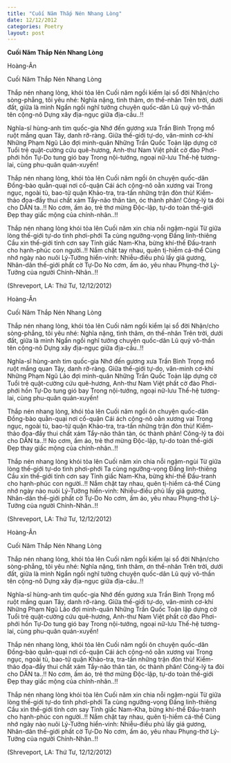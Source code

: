 ```yaml
---
title: "Cuối Năm Thắp Nén Nhang Lòng"
date: 12/12/2012
categories: Poetry
layout: post
---
```


**Cuối Năm Thắp Nén Nhang Lòng**

Hoàng-Ân


Cuối Năm Thắp Nén Nhang Lòng

Thắp nén nhang lòng, khói tỏa lên
Cuối năm ngồi kiểm lại sổ đời
Nhận/cho sòng-phẳng, tôi yêu nhé:
Nghĩa nặng, tình thâm, ơn thế-nhân
Trên trời, dưới đất, giữa là mình
Ngẩn ngồi nghĩ tưởng chuyện quốc-dân
Lũ quỷ vô-thần tên cộng-nô
Dựng xây địa-ngục giữa địa-cầu..!!

Nghĩa-sĩ hùng-anh tim quốc-gia
Nhớ đến gương xưa Trần Bình Trọng
mổ ruột mắng quan Tây, danh rỡ-ràng.
Giữa thế-giới tự-do, văn-minh cơ-khí
Những Phạm Ngũ Lão đợi minh-quân
Những Trần Quốc Toản lập dựng cờ
Tuổi trẻ quật-cường cứu quê-hương,
Anh-thư Nam Việt phất cờ đào
Phơi-phới hồn Tự-Do tung gió bay
Trong nội-tướng, ngoại nữ-lưu
Thế-hệ tương-lai, cùng phu-quân quán-xuyến!

Thắp nén nhang lòng, khói tỏa lên
Cuối năm ngồi ôn chuyện quốc-dân
Đồng-bào quằn-quại nơi cố-quận
Cái ách cộng-nô oằn xương vai
Trong ngục, ngoài tù, bao-tử quặn
Khảo-tra, tra-tấn những trận đòn thù!
Kiểm-thảo đọa-đầy thui chất xám
Tẩy-não thân tàn, óc thành phân!
Công-lý ta đòi cho DÂN ta..!!
No cơm, ấm áo, trẻ thơ mừng
Độc-lập, tự-do toàn thế-giới
Đẹp thay giấc mộng của chính-nhân..!!

Thắp nén nhang lòng khói tỏa lên
Cuối năm xin chia nỗi ngậm-ngùi
Từ giữa lòng thế-giới tự-do tình phơi-phới
Ta cùng ngưỡng-vọng Đấng linh-thiêng
Cầu xin thế-giới tỉnh cơn say
Tỉnh giấc Nam-Kha, bừng khí-thế
Đấu-tranh cho hạnh-phúc con người..!!
Nắm chặt tay nhau, quên tị-hiềm cá-thể
Cùng nhớ ngày nào nuôi Lý-Tưởng hiển-vinh:
Nhiễu-điều phủ lấy giá gương,
Nhân-dân thế-giới phất cờ Tự-Do
No cơm, ấm áo, yêu nhau
Phụng-thờ Lý-Tưởng của người Chính-Nhân..!!


(Shreveport, LA: Thứ Tư, 12/12/2012)

Hoàng-Ân


Cuối Năm Thắp Nén Nhang Lòng

Thắp nén nhang lòng, khói tỏa lên
Cuối năm ngồi kiểm lại sổ đời
Nhận/cho sòng-phẳng, tôi yêu nhé:
Nghĩa nặng, tình thâm, ơn thế-nhân
Trên trời, dưới đất, giữa là mình
Ngẩn ngồi nghĩ tưởng chuyện quốc-dân
Lũ quỷ vô-thần tên cộng-nô
Dựng xây địa-ngục giữa địa-cầu..!!

Nghĩa-sĩ hùng-anh tim quốc-gia
Nhớ đến gương xưa Trần Bình Trọng
mổ ruột mắng quan Tây, danh rỡ-ràng.
Giữa thế-giới tự-do, văn-minh cơ-khí
Những Phạm Ngũ Lão đợi minh-quân
Những Trần Quốc Toản lập dựng cờ
Tuổi trẻ quật-cường cứu quê-hương,
Anh-thư Nam Việt phất cờ đào
Phơi-phới hồn Tự-Do tung gió bay
Trong nội-tướng, ngoại nữ-lưu
Thế-hệ tương-lai, cùng phu-quân quán-xuyến!

Thắp nén nhang lòng, khói tỏa lên
Cuối năm ngồi ôn chuyện quốc-dân
Đồng-bào quằn-quại nơi cố-quận
Cái ách cộng-nô oằn xương vai
Trong ngục, ngoài tù, bao-tử quặn
Khảo-tra, tra-tấn những trận đòn thù!
Kiểm-thảo đọa-đầy thui chất xám
Tẩy-não thân tàn, óc thành phân!
Công-lý ta đòi cho DÂN ta..!!
No cơm, ấm áo, trẻ thơ mừng
Độc-lập, tự-do toàn thế-giới
Đẹp thay giấc mộng của chính-nhân..!!

Thắp nén nhang lòng khói tỏa lên
Cuối năm xin chia nỗi ngậm-ngùi
Từ giữa lòng thế-giới tự-do tình phơi-phới
Ta cùng ngưỡng-vọng Đấng linh-thiêng
Cầu xin thế-giới tỉnh cơn say
Tỉnh giấc Nam-Kha, bừng khí-thế
Đấu-tranh cho hạnh-phúc con người..!!
Nắm chặt tay nhau, quên tị-hiềm cá-thể
Cùng nhớ ngày nào nuôi Lý-Tưởng hiển-vinh:
Nhiễu-điều phủ lấy giá gương,
Nhân-dân thế-giới phất cờ Tự-Do
No cơm, ấm áo, yêu nhau
Phụng-thờ Lý-Tưởng của người Chính-Nhân..!!


(Shreveport, LA: Thứ Tư, 12/12/2012)

Hoàng-Ân


Cuối Năm Thắp Nén Nhang Lòng

Thắp nén nhang lòng, khói tỏa lên
Cuối năm ngồi kiểm lại sổ đời
Nhận/cho sòng-phẳng, tôi yêu nhé:
Nghĩa nặng, tình thâm, ơn thế-nhân
Trên trời, dưới đất, giữa là mình
Ngẩn ngồi nghĩ tưởng chuyện quốc-dân
Lũ quỷ vô-thần tên cộng-nô
Dựng xây địa-ngục giữa địa-cầu..!!

Nghĩa-sĩ hùng-anh tim quốc-gia
Nhớ đến gương xưa Trần Bình Trọng
mổ ruột mắng quan Tây, danh rỡ-ràng.
Giữa thế-giới tự-do, văn-minh cơ-khí
Những Phạm Ngũ Lão đợi minh-quân
Những Trần Quốc Toản lập dựng cờ
Tuổi trẻ quật-cường cứu quê-hương,
Anh-thư Nam Việt phất cờ đào
Phơi-phới hồn Tự-Do tung gió bay
Trong nội-tướng, ngoại nữ-lưu
Thế-hệ tương-lai, cùng phu-quân quán-xuyến!

Thắp nén nhang lòng, khói tỏa lên
Cuối năm ngồi ôn chuyện quốc-dân
Đồng-bào quằn-quại nơi cố-quận
Cái ách cộng-nô oằn xương vai
Trong ngục, ngoài tù, bao-tử quặn
Khảo-tra, tra-tấn những trận đòn thù!
Kiểm-thảo đọa-đầy thui chất xám
Tẩy-não thân tàn, óc thành phân!
Công-lý ta đòi cho DÂN ta..!!
No cơm, ấm áo, trẻ thơ mừng
Độc-lập, tự-do toàn thế-giới
Đẹp thay giấc mộng của chính-nhân..!!

Thắp nén nhang lòng khói tỏa lên
Cuối năm xin chia nỗi ngậm-ngùi
Từ giữa lòng thế-giới tự-do tình phơi-phới
Ta cùng ngưỡng-vọng Đấng linh-thiêng
Cầu xin thế-giới tỉnh cơn say
Tỉnh giấc Nam-Kha, bừng khí-thế
Đấu-tranh cho hạnh-phúc con người..!!
Nắm chặt tay nhau, quên tị-hiềm cá-thể
Cùng nhớ ngày nào nuôi Lý-Tưởng hiển-vinh:
Nhiễu-điều phủ lấy giá gương,
Nhân-dân thế-giới phất cờ Tự-Do
No cơm, ấm áo, yêu nhau
Phụng-thờ Lý-Tưởng của người Chính-Nhân..!!


(Shreveport, LA: Thứ Tư, 12/12/2012)
